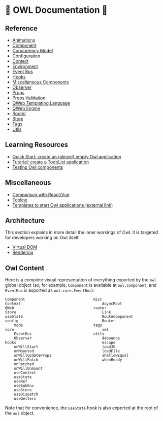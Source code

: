 # 🦉 OWL Documentation 🦉

## Reference

- [Animations](reference/animations.md)
- [Component](reference/component.md)
- [Concurrency Model](reference/concurrency_model.md)
- [Configuration](reference/config.md)
- [Context](reference/context.md)
- [Environment](reference/environment.md)
- [Event Bus](reference/event_bus.md)
- [Hooks](reference/hooks.md)
- [Miscellaneous Components](reference/misc.md)
- [Observer](reference/observer.md)
- [Props](reference/props.md)
- [Props Validation](reference/props_validation.md)
- [QWeb Templating Language](reference/qweb_templating_language.md)
- [QWeb Engine](reference/qweb_engine.md)
- [Router](reference/router.md)
- [Store](reference/store.md)
- [Tags](reference/tags.md)
- [Utils](reference/utils.md)

## Learning Resources

- [Quick Start: create an (almost) empty Owl application](learning/quick_start.md)
- [Tutorial: create a TodoList application](learning/tutorial_todoapp.md)
- [Testing Owl components](learning/testing_components.md)

## Miscellaneous

- [Comparison with React/Vue](comparison.md)
- [Tooling](tooling.md)
- [Templates to start Owl applications (external link)](https://github.com/ged-odoo/owl-templates)

## Architecture

This section explains in more detail the inner workings of Owl. It is targeted
for developers working on Owl itself.

- [Virtual DOM](architecture/vdom.md)
- [Rendering](architecture/rendering.md)

## Owl Content

Here is a complete visual representation of everything exported by the `owl`
global object (so, for example, `Component` is available at `owl.Component`,
and `EventBus` is exported as `owl.core.EventBus`):

```
Component                               misc
Context                                     AsyncRoot
QWeb                                    router
Store                                       Link
useState                                    RouteComponent
config                                      Router
    mode                                tags
core                                        xml
    EventBus                            utils
    Observer                                debounce
hooks                                       escape
    onWillStart                             loadJS
    onMounted                               loadFile
    onWillUpdateProps                       shallowEqual
    onWillPatch                             whenReady
    onPatched
    onWillUnmount
    useContext
    useState
    useRef
    useSubEnv
    useStore
    useDispatch
    useGetters
```

Note that for convenience, the `useState` hook is also exported at the root of the `owl` object.
